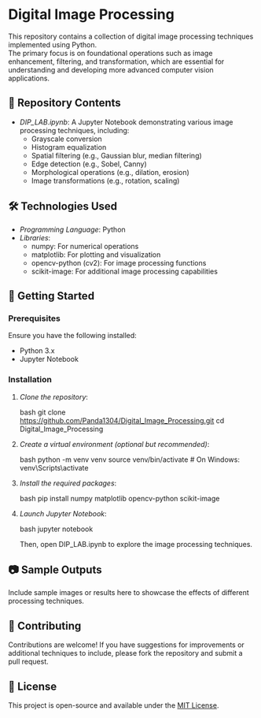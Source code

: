 # Digital Image Processing

This repository contains a collection of digital image processing techniques implemented using Python.  
The primary focus is on foundational operations such as image enhancement, filtering, and transformation, which are essential for understanding and developing more advanced computer vision applications.

## 📁 Repository Contents

- *DIP_LAB.ipynb*: A Jupyter Notebook demonstrating various image processing techniques, including:
  - Grayscale conversion
  - Histogram equalization
  - Spatial filtering (e.g., Gaussian blur, median filtering)
  - Edge detection (e.g., Sobel, Canny)
  - Morphological operations (e.g., dilation, erosion)
  - Image transformations (e.g., rotation, scaling)

## 🛠️ Technologies Used

- *Programming Language*: Python
- *Libraries*:
  - numpy: For numerical operations
  - matplotlib: For plotting and visualization
  - opencv-python (cv2): For image processing functions
  - scikit-image: For additional image processing capabilities

## 🚀 Getting Started

### Prerequisites

Ensure you have the following installed:

- Python 3.x
- Jupyter Notebook

### Installation

1. *Clone the repository*:

   bash
   git clone https://github.com/Panda1304/Digital_Image_Processing.git
   cd Digital_Image_Processing
   

2. *Create a virtual environment (optional but recommended)*:

   bash
   python -m venv venv
   source venv/bin/activate  # On Windows: venv\Scripts\activate
   

3. *Install the required packages*:

   bash
   pip install numpy matplotlib opencv-python scikit-image
   

4. *Launch Jupyter Notebook*:

   bash
   jupyter notebook
   

   Then, open DIP_LAB.ipynb to explore the image processing techniques.

## 📷 Sample Outputs

Include sample images or results here to showcase the effects of different processing techniques.

## 🤝 Contributing

Contributions are welcome! If you have suggestions for improvements or additional techniques to include, please fork the repository and submit a pull request.

## 📄 License

This project is open-source and available under the [MIT License](LICENSE).

